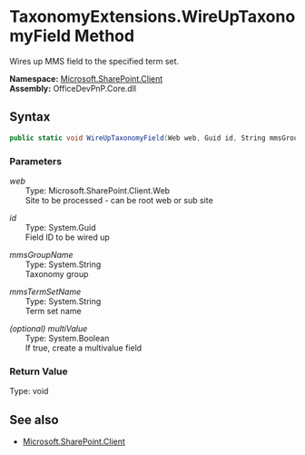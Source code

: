 # TaxonomyExtensions.WireUpTaxonomyField Method  
Wires up MMS field to the specified term set.  

**Namespace:** [Microsoft.SharePoint.Client](Microsoft.SharePoint.Client.md)  
**Assembly:** OfficeDevPnP.Core.dll  
## Syntax
```C#
public static void WireUpTaxonomyField(Web web, Guid id, String mmsGroupName, String mmsTermSetName, Boolean multiValue)
```
### Parameters
*web*  
&emsp;&emsp;Type: Microsoft.SharePoint.Client.Web  
&emsp;&emsp;Site to be processed - can be root web or sub site  

*id*  
&emsp;&emsp;Type: System.Guid  
&emsp;&emsp;Field ID to be wired up  

*mmsGroupName*  
&emsp;&emsp;Type: System.String  
&emsp;&emsp;Taxonomy group  

*mmsTermSetName*  
&emsp;&emsp;Type: System.String  
&emsp;&emsp;Term set name  

*(optional) multiValue*  
&emsp;&emsp;Type: System.Boolean  
&emsp;&emsp;If true, create a multivalue field  

### Return Value
Type: void  

## See also
- [Microsoft.SharePoint.Client](Microsoft.SharePoint.Client.md)
